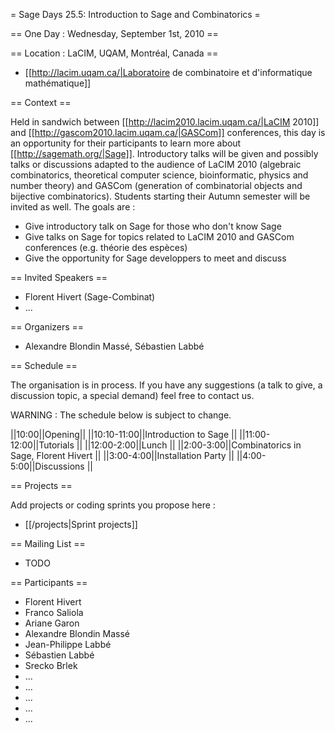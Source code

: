 = Sage Days 25.5: Introduction to Sage and Combinatorics =

== One Day : Wednesday, September 1st, 2010 ==

== Location : LaCIM, UQAM, Montréal, Canada ==

  * [[http://lacim.uqam.ca/|Laboratoire de combinatoire et d'informatique mathématique]]

== Context ==

Held in sandwich between [[http://lacim2010.lacim.uqam.ca/|LaCIM 2010]] and [[http://gascom2010.lacim.uqam.ca/|GASCom]] conferences, this day is an opportunity for their participants to learn more about [[http://sagemath.org/|Sage]]. Introductory talks will be given and possibly talks or discussions adapted to the audience of LaCIM 2010 (algebraic combinatorics, theoretical computer science, bioinformatic, physics and number theory) and GASCom (generation of combinatorial objects and bijective combinatorics). Students starting their Autumn semester will be invited as well. The goals are :

  * Give introductory talk on Sage for those who don't know Sage
  * Give talks on Sage for topics related to LaCIM 2010 and GASCom conferences (e.g. théorie des espèces)
  * Give the opportunity for Sage developpers to meet and discuss


== Invited Speakers ==

  * Florent Hivert (Sage-Combinat)
  * ...

== Organizers ==

  * Alexandre Blondin Massé, Sébastien Labbé

== Schedule ==

The organisation is in process. If you have any suggestions (a talk to give, a discussion topic, a special demand) feel free to contact us.

WARNING : The schedule below is subject to change.

||10:00||Opening||
||10:10-11:00||Introduction to Sage ||
||11:00-12:00||Tutorials ||
||12:00-2:00||Lunch ||
||2:00-3:00||Combinatorics in Sage, Florent Hivert ||
||3:00-4:00||Installation Party ||
||4:00-5:00||Discussions ||

== Projects ==

Add projects or coding sprints you propose here :

  * [[/projects|Sprint projects]]

== Mailing List ==

  * TODO

== Participants ==

  * Florent Hivert
  * Franco Saliola
  * Ariane Garon
  * Alexandre Blondin Massé
  * Jean-Philippe Labbé
  * Sébastien Labbé
  * Srecko Brlek
  * ...
  * ...
  * ...
  * ...
  * ...
  
